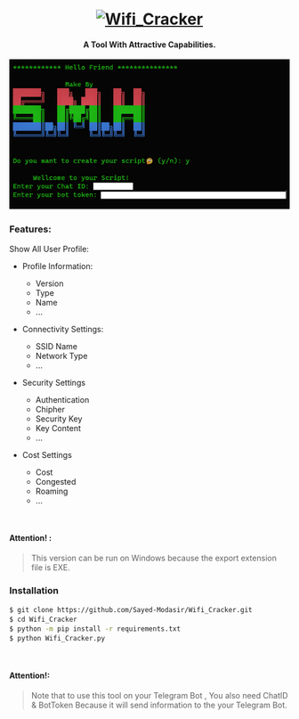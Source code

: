 <h1 align="center">
  <br>
  <a href="https://github.com/Sayed_Modasir_Hashimi/Wifi_Cracker"><img src=".imgs/1.jpg" alt="Wifi_Cracker"></a>

</h1>

<h4 align="center">A Tool With Attractive Capabilities. </h4>



![demo](.imgs/Screen.jpg)

### Features:

Show All User Profile:

- Profile Information:
    - Version
    - Type
    - Name
    - ...

- Connectivity Settings:
    - SSID Name
    - Network Type
    - ...

- Security Settings
    - Authentication
    - Chipher
    - Security Key
    - Key Content
    - ...

- Cost Settings
    - Cost
    - Congested
    - Roaming
    - ...


<br>

#### Attention! :

> This version can be run on Windows because the export extension file is EXE.

### Installation 

```bash
$ git clone https://github.com/Sayed-Modasir/Wifi_Cracker.git
$ cd Wifi_Cracker
$ python -m pip install -r requirements.txt
$ python Wifi_Cracker.py
```

<br>


#### Attention!:

> Note that to use this tool on your Telegram Bot , You also need ChatID & BotToken Because it will send information to the your  Telegram Bot. 

</p>
